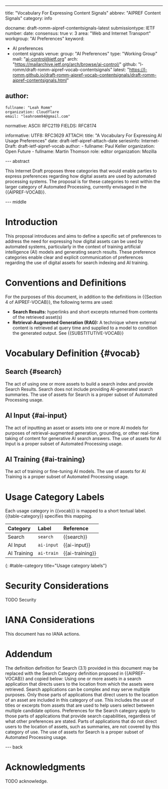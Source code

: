 ---
title: "Vocabulary For Expressing Content Signals"
abbrev: "AIPREF Content Signals"
category: info

docname: draft-romm-aipref-contentsignals-latest
submissiontype: IETF
number:
date:
consensus: true
v: 3
area: "Web and Internet Transport"
workgroup: "AI Preferences"
keyword:
 - AI preferences
 - content signals
venue:
  group: "AI Preferences"
  type: "Working Group"
  mail: "ai-control@ietf.org"
  arch: "https://mailarchive.ietf.org/arch/browse/ai-control/"
  github: "l-romm/draft-romm-aipref-vocab-contentsignals"
  latest: "https://l-romm.github.io/draft-romm-aipref-vocab-contentsignals/draft-romm-aipref-contentsignals.html"

author:
 -
    fullname: "Leah Romm"
    organization: Cloudflare
    email: "leahromm94@gmail.com"

normative:
  ASCII: RFC2119
  FIELDS: RFC8174

informative:
  UTF8: RFC3629
  ATTACH:
    title: "A Vocabulary For Expressing AI Usage Preferences"
    date: draft-ietf-aipref-attach-date
    seriesinfo:
      Internet-Draft: draft-ietf-aipref-vocab
    author:
      -
        fullname: Paul Keller
        organization: Open Future
      -
        fullname: Martin Thomson
        role: editor
        organization: Mozilla



--- abstract

This Internet Draft proposes three categories that would enable parties to express preferences regarding how digital assets are used by automated processing systems. The proposal is for these categories to nest within the larger category of Automated Processing, currently envisaged in the {{AIPREF-VOCAB}}.

--- middle

# Introduction

This proposal introduces and aims to define a specific set of preferences to address the need for expressing how digital assets can be used by automated systems, particularly in the context of training artificial intelligence (AI) models and generating search results. These preference categories enable clear and explicit communication of preferences regarding the use of digital assets for search indexing and AI training.

# Conventions and Definitions

For the purposes of this document, in addition to the definitions in {{Section 4 of AIPREF-VOCAB}}, the following terms are used:

* **Search Results:** hyperlinks and short excerpts returned from contents of the retrieved asset(s)
* **Retrieval-Augmented Generation (RAG):** A technique where external content is retrieved at query time and supplied to a model to condition the generated output. See {{SUBSTITUTIVE-VOCAB}}

# Vocabulary Definition {#vocab}

## Search {#search}

The act of using one or more assets to build a search index and provide Search Results. Search does not include providing AI-generated search summaries.
The use of assets for Search is a proper subset of Automated Processing usage.

## AI Input {#ai-input}

The act of inputting an asset or assets into one or more AI models for purposes of retrieval-augmented generation, grounding, or other real-time taking of content for generative AI search answers.
The use of assets for AI Input is a proper subset of Automated Processing usage.

## AI Training {#ai-training}

The act of training or fine-tuning AI models.
The use of assets for AI Training is a proper subset of Automated Processing usage.

# Usage Category Labels

Each usage category in {{vocab}} is mapped to a short textual label. {{table-category}} specifies this mapping.

| Category    | Label      | Reference       |
|:------------|:-----------|:----------------|
| Search      | `search`   | {{search}}      |
| AI Input    | `ai-input` | {{ai-input}}    |
| AI Training | `ai-train` | {{ai-training}} |
{: #table-category title="Usage category labels"}


# Security Considerations

TODO Security


# IANA Considerations

This document has no IANA actions.

# Addendum
The definition definition for Search (3.1) provided in this document may be replaced with the Search Category definition proposed in {{AIPREF-VOCAB}} and copied below:
Using one or more assets in a search application that directs users to the location from which the assets were retrieved.
Search applications can be complex and may serve multiple purposes. Only those parts of applications that direct users to the location of an asset are included in this category of use. This includes the use of titles or excerpts from assets that are used to help users select between multiple candidate options.
Preferences for the Search category apply to those parts of applications that provide search capabilities, regardless of what other preferences are stated.
Parts of applications that do not direct users to the location of assets, such as summaries, are not covered by this category of use.
The use of assets for Search is a proper subset of Automated Processing usage.

--- back

# Acknowledgments
TODO acknowledge.

